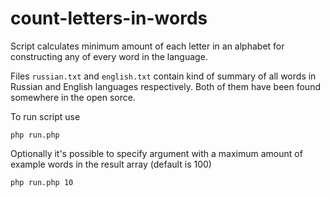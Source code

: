 # count-letters-in-words
Script calculates minimum amount of each letter in an alphabet for constructing any of every word in the language.

Files `russian.txt` and `english.txt` contain kind of summary of all words in
Russian and English languages respectively. Both of them have been found
somewhere in the open sorce.

To run script use
 
`php run.php`
 
Optionally it's possible to specify argument with a maximum amount
of example words in the result array (default is 100)

`php run.php 10`

